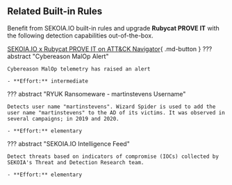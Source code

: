 ## Related Built-in Rules

Benefit from SEKOIA.IO built-in rules and upgrade **Rubycat PROVE IT** with the following detection capabilities out-of-the-box.

[SEKOIA.IO x Rubycat PROVE IT on ATT&CK Navigator](https://mitre-attack.github.io/attack-navigator/#layerURL=https%3A%2F%2Fraw.githubusercontent.com%2FSEKOIA-IO%2Fdocumentation%2Fmain%2F_shared_content%2Foperations_center%2Fdetection%2Fgenerated%2Fattack_d6f69e04-6ab7-40c0-9723-84060aeb5529_do_not_edit_manually.json){ .md-button }
??? abstract "Cybereason MalOp Alert"
    
    Cybereason MalOp telemetry has raised an alert
    
    - **Effort:** intermediate

??? abstract "RYUK Ransomeware - martinstevens Username"
    
    Detects user name "martinstevens". Wizard Spider is used to add the user name "martinstevens" to the AD of its victims. It was observed in several campaigns; in 2019 and 2020.
    
    - **Effort:** elementary

??? abstract "SEKOIA.IO Intelligence Feed"
    
    Detect threats based on indicators of compromise (IOCs) collected by SEKOIA's Threat and Detection Research team.
    
    - **Effort:** elementary
